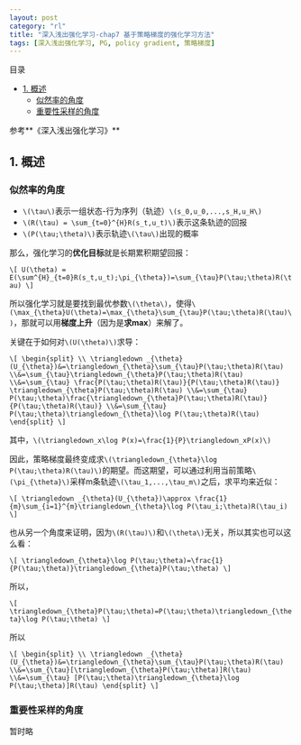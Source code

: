 ```yaml
---
layout: post
category: "rl"
title: "深入浅出强化学习-chap7 基于策略梯度的强化学习方法"
tags: [深入浅出强化学习, PG, policy gradient, 策略梯度]
---
```


目录

<!-- TOC -->

- [1. 概述](#1-概述)
    - [似然率的角度](#似然率的角度)
    - [重要性采样的角度](#重要性采样的角度)

<!-- /TOC -->


参考**《深入浅出强化学习》**

## 1. 概述

### 似然率的角度

+ `\(\tau\)`表示一组状态-行为序列（轨迹）`\(s_0,u_0,...,s_H,u_H\)`
+ `\(R(\tau) = \sum_{t=0}^{H}R(s_t,u_t)\)`表示这条轨迹的回报
+ `\(P(\tau;\theta)\)`表示轨迹`\(\tau\)`出现的概率

那么，强化学习的**优化目标**就是长期累积期望回报：

`\[
U(\theta) = E(\sum^{H}_{t=0}R(s_t,u_t);\pi_{\theta})=\sum_{\tau}P(\tau;\theta)R(\tau)
\]`

所以强化学习就是要找到最优参数`\(\theta\)`，使得`\(\max_{\theta}U(\theta)=\max_{\theta}\sum_{\tau}P(\tau;\theta)R(\tau)\)`，那就可以用**梯度上升**（因为是**求max**）来解了。

关键在于如何对`\(U(\theta)\)`求导：

`\[
\begin{split}
\\ \triangledown _{\theta}(U_{\theta})&=\triangledown_{\theta}\sum_{\tau}P(\tau;\theta)R(\tau)
\\&=\sum_{\tau}\triangledown_{\theta}P(\tau;\theta)R(\tau)
\\&=\sum_{\tau} \frac{P(\tau;\theta)R(\tau)}{P(\tau;\theta)R(\tau)} \triangledown_{\theta}P(\tau;\theta)R(\tau)
\\&=\sum_{\tau} P(\tau;\theta)\frac{\triangledown_{\theta}P(\tau;\theta)R(\tau)}{P(\tau;\theta)R(\tau)}
\\&=\sum_{\tau} P(\tau;\theta)\triangledown_{\theta}\log P(\tau;\theta)R(\tau)
\end{split}
\]`

其中，`\(\triangledown_x\log P(x)=\frac{1}{P}\triangledown_xP(x)\)`

因此，策略梯度最终变成求`\(\triangledown_{\theta}\log P(\tau;\theta)R(\tau)\)`的期望。而这期望，可以通过利用当前策略`\(\pi_{\theta}\)`采样m条轨迹`\(\tau_1,...,\tau_m\)`之后，求平均来近似：

`\[
\triangledown _{\theta}(U_{\theta})\approx \frac{1}{m}\sum_{i=1}^{m}\triangledown_{\theta}\log P(\tau_i;\theta)R(\tau_i)
\]`

也从另一个角度来证明，因为`\(R(\tau)\)`和`\(\theta\)`无关，所以其实也可以这么看：

`\[
\triangledown_{\theta}\log P(\tau;\theta)=\frac{1}{P(\tau;\theta)}\triangledown_{\theta}P(\tau;\theta)
\]`

所以，

`\[
\triangledown_{\theta}P(\tau;\theta)=P(\tau;\theta)\triangledown_{\theta}\log P(\tau;\theta)
\]`

所以

`\[
\begin{split}
\\ \triangledown _{\theta}(U_{\theta})&=\triangledown_{\theta}\sum_{\tau}P(\tau;\theta)R(\tau)
\\&=\sum_{\tau}[\triangledown_{\theta}P(\tau;\theta)]R(\tau)
\\&=\sum_{\tau} [P(\tau;\theta)\triangledown_{\theta}\log P(\tau;\theta)]R(\tau)
\end{split}
\]`  

### 重要性采样的角度

暂时略


